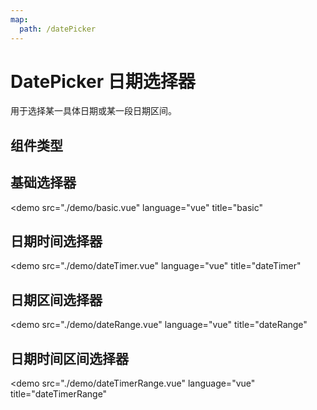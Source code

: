 ```yaml
---
map:
  path: /datePicker
---
```


# DatePicker 日期选择器

用于选择某一具体日期或某一段日期区间。

## 组件类型

## 基础选择器

<demo src="./demo/basic.vue"
  language="vue"
  title="basic"
  >
</demo>

## 日期时间选择器

<demo src="./demo/dateTimer.vue"
  language="vue"
  title="dateTimer"
  >
</demo>

## 日期区间选择器

<demo src="./demo/dateRange.vue"
  language="vue"
  title="dateRange"
  >
</demo>

## 日期时间区间选择器

<demo src="./demo/dateTimerRange.vue"
  language="vue"
  title="dateTimerRange"
  >
</demo>
